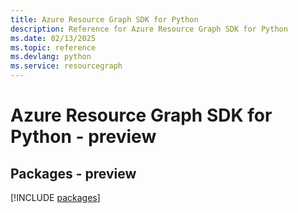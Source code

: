 ```yaml
---
title: Azure Resource Graph SDK for Python
description: Reference for Azure Resource Graph SDK for Python
ms.date: 02/13/2025
ms.topic: reference
ms.devlang: python
ms.service: resourcegraph
---
```

# Azure Resource Graph SDK for Python - preview
## Packages - preview
[!INCLUDE [packages](resource-graph-index.md)]